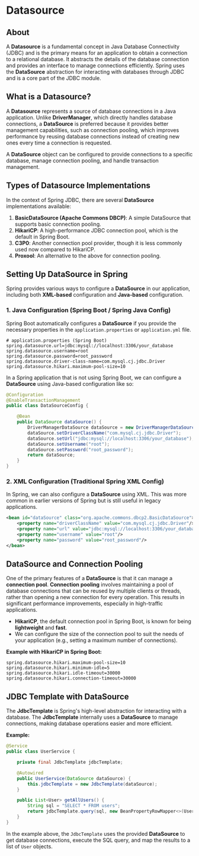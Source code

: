 # Datasource

## About

A **Datasource** is a fundamental concept in Java Database Connectivity (JDBC) and is the primary means for an application to obtain a connection to a relational database. It abstracts the details of the database connection and provides an interface to manage connections efficiently. Spring uses the **DataSource** abstraction for interacting with databases through JDBC and is a core part of the JDBC module.

## What is a Datasource?

A **Datasource** represents a source of database connections in a Java application. Unlike **DriverManager**, which directly handles database connections, a **DataSource** is preferred because it provides better management capabilities, such as connection pooling, which improves performance by reusing database connections instead of creating new ones every time a connection is requested.

A **DataSource** object can be configured to provide connections to a specific database, manage connection pooling, and handle transaction management.

## Types of Datasource Implementations

In the context of Spring JDBC, there are several **DataSource** implementations available:

1. **BasicDataSource (Apache Commons DBCP)**: A simple DataSource that supports basic connection pooling.
2. **HikariCP**: A high-performance JDBC connection pool, which is the default in Spring Boot.
3. **C3P0**: Another connection pool provider, though it is less commonly used now compared to HikariCP.
4. **Proxool**: An alternative to the above for connection pooling.

## Setting Up DataSource in Spring

Spring provides various ways to configure a **DataSource** in our application, including both **XML-based** configuration and **Java-based** configuration.

### **1. Java Configuration (Spring Boot / Spring Java Config)**

Spring Boot automatically configures a **DataSource** if you provide the necessary properties in the `application.properties` or `application.yml` file.

```properties
# application.properties (Spring Boot)
spring.datasource.url=jdbc:mysql://localhost:3306/your_database
spring.datasource.username=root
spring.datasource.password=root_password
spring.datasource.driver-class-name=com.mysql.cj.jdbc.Driver
spring.datasource.hikari.maximum-pool-size=10
```

In a Spring application that is not using Spring Boot, we can configure a **DataSource** using Java-based configuration like so:

```java
@Configuration
@EnableTransactionManagement
public class DataSourceConfig {

    @Bean
    public DataSource dataSource() {
        DriverManagerDataSource dataSource = new DriverManagerDataSource();
        dataSource.setDriverClassName("com.mysql.cj.jdbc.Driver");
        dataSource.setUrl("jdbc:mysql://localhost:3306/your_database");
        dataSource.setUsername("root");
        dataSource.setPassword("root_password");
        return dataSource;
    }
}
```

### **2. XML Configuration (Traditional Spring XML Config)**

In Spring, we can also configure a **DataSource** using XML. This was more common in earlier versions of Spring but is still useful in legacy applications.

```xml
<bean id="dataSource" class="org.apache.commons.dbcp2.BasicDataSource">
    <property name="driverClassName" value="com.mysql.cj.jdbc.Driver"/>
    <property name="url" value="jdbc:mysql://localhost:3306/your_database"/>
    <property name="username" value="root"/>
    <property name="password" value="root_password"/>
</bean>
```

## DataSource and Connection Pooling

One of the primary features of a **DataSource** is that it can manage a **connection pool**. **Connection pooling** involves maintaining a pool of database connections that can be reused by multiple clients or threads, rather than opening a new connection for every operation. This results in significant performance improvements, especially in high-traffic applications.

* **HikariCP**, the default connection pool in Spring Boot, is known for being **lightweight** and **fast**.
* We can configure the size of the connection pool to suit the needs of your application (e.g., setting a maximum number of connections).

**Example with HikariCP in Spring Boot:**

```properties
spring.datasource.hikari.maximum-pool-size=10
spring.datasource.hikari.minimum-idle=5
spring.datasource.hikari.idle-timeout=30000
spring.datasource.hikari.connection-timeout=30000
```

## JDBC Template with DataSource

The **JdbcTemplate** is Spring's high-level abstraction for interacting with a database. The **JdbcTemplate** internally uses a **DataSource** to manage connections, making database operations easier and more efficient.

**Example:**

```java
@Service
public class UserService {

    private final JdbcTemplate jdbcTemplate;

    @Autowired
    public UserService(DataSource dataSource) {
        this.jdbcTemplate = new JdbcTemplate(dataSource);
    }

    public List<User> getAllUsers() {
        String sql = "SELECT * FROM users";
        return jdbcTemplate.query(sql, new BeanPropertyRowMapper<>(User.class));
    }
}
```

In the example above, the `JdbcTemplate` uses the provided **DataSource** to get database connections, execute the SQL query, and map the results to a list of `User` objects.
